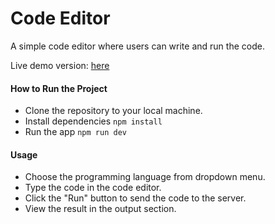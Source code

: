 # Code Editor

A simple code editor where users can write and run the code.

Live demo version: [here](https://code-editor-vue.netlify.app)

#### How to Run the Project

- Clone the repository to your local machine.
- Install dependencies
```npm install```
- Run the app
```npm run dev```

#### Usage

- Choose the programming language from dropdown menu.
- Type the code in the code editor.
- Click the "Run" button to send the code to the server.
- View the result in the output section.